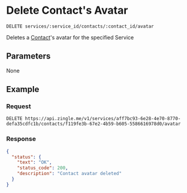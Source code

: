# Delete Contact's Avatar

    DELETE services/:service_id/contacts/:contact_id/avatar
    
Deletes a [Contact]'s avatar for the specified Service





## Parameters
None

## Example
### Request

    DELETE https://api.zingle.me/v1/services/aff7bc93-6e28-4e70-8770-defa35cdfc1b/contacts/f119fe3b-67e2-4b59-b605-5586616978d0/avatar

### Response
``` json
{
  "status": {
    "text": "OK",
    "status_code": 200,
    "description": "Contact avatar deleted"
  }
}
```

[Contact]: README.md
